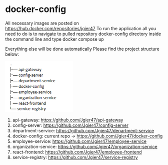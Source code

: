 # docker-config
All necessary images are posted on https://hub.docker.com/repositories/jgier47 
To run the application all you need to do is to navigate to pulled repository docker-config directory inside the command line and type 
docker compose up

Everything else will be done automatically
Please find the project structure below:

  ![img.png](img.png)

1) api-gateway: https://github.com/Jgier47/api-gateway
2) config-server: https://github.com/Jgier47/config-server
3) department-service: https://github.com/Jgier47/department-service
4) docker-config: current repo -> https://github.com/Jgier47/docker-config
5) employee-service: https://github.com/Jgier47/employee-service 
6) organization-service: https://github.com/Jgier47/organization-service
7) react-frontend: https://github.com/Jgier47/employee-frontend
8) service-registry: https://github.com/Jgier47/service-registry
